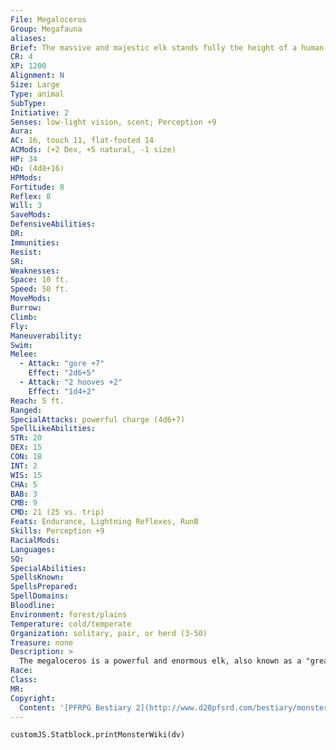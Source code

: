 ```yaml
---
File: Megaloceros
Group: Megafauna
aliases: 
Brief: The massive and majestic elk stands fully the height of a human at its shoulder, and its antlers stretch over ten feet across.
CR: 4
XP: 1200
Alignment: N
Size: Large
Type: animal
SubType: 
Initiative: 2
Senses: low-light vision, scent; Perception +9
Aura: 
AC: 16, touch 11, flat-footed 14
ACMods: (+2 Dex, +5 natural, -1 size)
HP: 34
HD: (4d8+16)
HPMods: 
Fortitude: 8
Reflex: 8
Will: 3
SaveMods: 
DefensiveAbilities: 
DR: 
Immunities: 
Resist: 
SR: 
Weaknesses: 
Space: 10 ft.
Speed: 50 ft.
MoveMods: 
Burrow: 
Climb: 
Fly: 
Maneuverability: 
Swim: 
Melee: 
  - Attack: "gore +7"
    Effect: "2d6+5"
  - Attack: "2 hooves +2"
    Effect: "1d4+2"
Reach: 5 ft.
Ranged: 
SpecialAttacks: powerful charge (4d6+7)
SpellLikeAbilities: 
STR: 20
DEX: 15
CON: 18
INT: 2
WIS: 15
CHA: 5
BAB: 3
CMB: 9
CMD: 21 (25 vs. trip)
Feats: Endurance, Lightning Reflexes, RunB
Skills: Perception +9
RacialMods: 
Languages: 
SQ: 
SpecialAbilities: 
SpellsKnown: 
SpellsPrepared: 
SpellDomains: 
Bloodline: 
Environment: forest/plains
Temperature: cold/temperate
Organization: solitary, pair, or herd (3-50)
Treasure: none
Description: >
  The megaloceros is a powerful and enormous elk, also known as a "great elk" or "king stag." It stands about 6 feet tall at the shoulder and has antlers spanning up to 12 feet. It weighs 1,400 pounds.  MEGALOCEROS COMPANIONS  Starting Statistics: Size Medium; Speed 50 ft.; AC +3 natural armor, Attack gore (1d8); Ability Scores Str 12, Dex 17, Con 14, Int 2, Wis 15, Cha 5; Special Abilities low-light vision, scent.  7th-Level Adv.: Size Large; AC +2 natural armor; Attack gore (2d6), 2 hooves (1d4); Ability Scores Str +8, Dex -2, Con +4; Special Qualities powerful charge (2d6).
Race: 
Class: 
MR: 
Copyright:
  Content: '[PFRPG Bestiary 2](http://www.d20pfsrd.com/bestiary/monster-listings/animals/megaloceros)'
---
```

```dataviewjs
customJS.Statblock.printMonsterWiki(dv)
```

